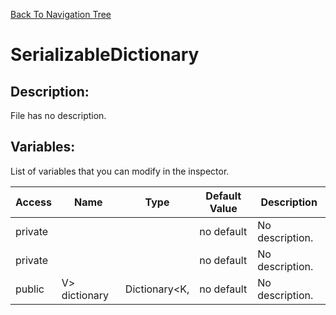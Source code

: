 [Back To Navigation Tree](https://wesleywh.github.io/GameDevRepo/docs/navigation.html)
# SerializableDictionary

## Description:
File has no description.

## Variables:
List of variables that you can modify in the inspector.

|Access|Name|Type|Default Value|Description|
|---|---|---|---|---|
|private|||no default|No description.|
|private|||no default|No description.|
|public|V> dictionary|Dictionary<K,|no default|No description.|
